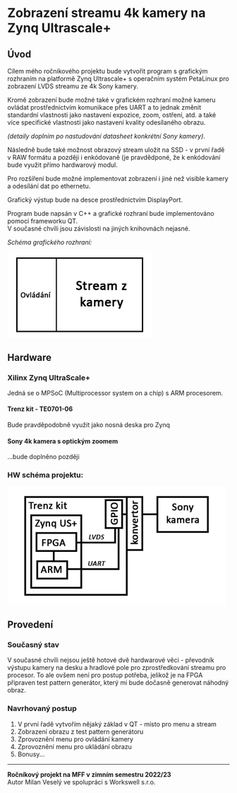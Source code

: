 # Zobrazení streamu 4k kamery na Zynq Ultrascale+

## Úvod

Cílem mého ročníkového projektu bude vytvořit program s grafickým rozhraním na platformě
Zynq Ultrascale+ s operačním systém PetaLinux pro zobrazení LVDS streamu ze 4k Sony kamery.

Kromě zobrazení bude možné také v grafickém rozhraní možné kameru ovládat prostřednictvím
komunikace přes UART a to jednak změnit standardní vlastnosti jako nastavení expozice,
zoom, ostření, atd. a také více specifické vlastnosti jako nastavení kvality odesílaného obrazu.

*(detaily doplním po nastudování datasheet konkrétní Sony kamery)*. 

Následně bude také možnost obrazový stream uložit na SSD - v první řadě v RAW formátu a 
později i enkódovaně (je pravdědponé, že k enkódování bude využit přímo hardwarový modul.

Pro rozšíření bude možné implementovat zobrazení i jiné než visible kamery a odesílání dat po ethernetu.

Grafický výstup bude na desce prostřednictvím DisplayPort.

Program bude napsán v C++ a grafické rozhraní bude implementováno pomocí frameworku QT.  
V současné chvíli jsou závislosti na jiných knihovnách nejasné.

*Schéma grafického rozhraní:*

<img src="README.assets/UI.png" alt="UI" style="zoom:60%;" />

## Hardware

### Xilinx Zynq UltraScale+

Jedná se o MPSoC (Multiprocessor system on a chip) s ARM procesorem.

#### Trenz kit - TE0701-06

Bude pravděpodobně využit jako nosná deska pro Zynq

#### Sony 4k kamera s optickým zoomem

...bude doplněno později

### HW schéma projektu:

<img src="README.assets/Scheme.png" alt="Scheme" style="zoom: 80%;" />

## Provedení

### Současný stav

V současné chvíli nejsou ještě hotové dvě hardwarové věci - převodník výstupu kamery 
na desku a hradlové pole pro zprostředkování streamu pro procesor. To ale ovšem není
pro postup potřeba, jelikož je na FPGA připraven test pattern generátor, který mi bude
dočasně generovat náhodný obraz.

### Navrhovaný postup

1. V první řadě vytvořím nějaký základ v QT - místo pro menu a stream
2. Zobrazení obrazu z test pattern generátoru
3. Zprovoznění menu pro ovládání kamery
4. Zprovoznění menu pro ukládání obrazu
5. Bonusy...

---

**Ročníkový projekt na MFF v zimním semestru 2022/23**  
Autor Milan Veselý ve spolupráci s Workswell s.r.o.
